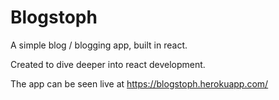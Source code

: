 # Blogstoph

A simple blog / blogging app, built in react.

Created to dive deeper into react development.

The app can be seen live at https://blogstoph.herokuapp.com/